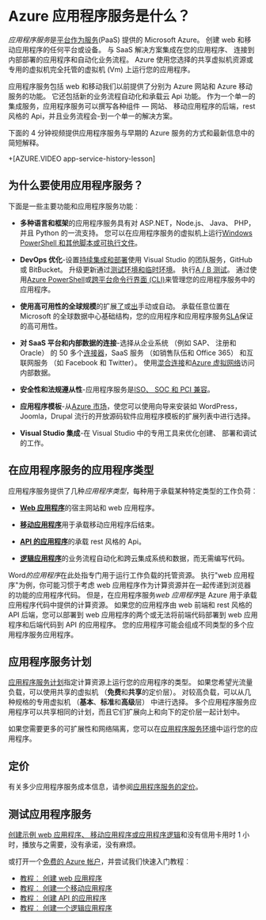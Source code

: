 <properties
    pageTitle="Azure 应用程序服务 web、 移动设备、 和 API 的应用程序 |Microsoft Azure"
    description="了解如何 Azure 应用程序服务可以帮助您开发、 部署和管理 web 和移动应用程序。"
    keywords="应用程序服务、 azure 应用程序服务、 应用程序服务成本、 缩放、 可扩展、 应用程序部署、 azure 应用程序部署、 paas、 平台作为服务、 网站、 web 站点、 web、 移动 azure"
    services="app-service"
    documentationCenter=""
    authors="omarkmsft"
    manager="erikre"
    editor="cephalin"/>

<tags
    ms.service="app-service"
    ms.workload="na"
    ms.tgt_pltfrm="na"
    ms.devlang="na"
    ms.topic="get-started-article"
    ms.date="10/26/2016"
    ms.author="omark"/>

# <a name="what-is-azure-app-service"></a>Azure 应用程序服务是什么？

*应用程序服务*是[平台作为服务](https://en.wikipedia.org/wiki/Platform_as_a_service)(PaaS) 提供的 Microsoft Azure。 创建 web 和移动应用程序的任何平台或设备。 与 SaaS 解决方案集成在您的应用程序、 连接到内部部署的应用程序和自动化业务流程。 Azure 使用您选择的共享虚拟机资源或专用的虚拟机完全托管的虚拟机 (Vm) 上运行您的应用程序。

应用程序服务包括 web 和移动我们以前提供了分别为 Azure 网站和 Azure 移动服务的功能。 它还包括新的业务流程自动化和承载云 Api 功能。 作为一个单一的集成服务，应用程序服务可以撰写各种组件 — 网站、 移动应用程序的后端，rest 风格的 Api，并且业务流程会-到一个单一的解决方案。

下面的 4 分钟视频提供应用程序服务与早期的 Azure 服务的方式和最新信息中的简短解释。

+[AZURE.VIDEO app-service-history-lesson]

## <a name="why-use-app-service"></a>为什么要使用应用程序服务？

下面是一些主要功能和应用程序服务功能︰

- **多种语言和框架**的应用程序服务具有对 ASP.NET，Node.js、 Java、 PHP，并且 Python 的一流支持。 您可以在应用程序服务的虚拟机上运行[Windows PowerShell 和其他脚本或可执行文件](../app-service-web/web-sites-create-web-jobs.md)。

- **DevOps 优化**-设置[持续集成和部署](../app-service-web/app-service-continuous-deployment.md)使用 Visual Studio 的团队服务，GitHub 或 BitBucket。 升级更新通过[测试环境和临时环境](../app-service-web/web-sites-staged-publishing.md)。 执行[A / B 测试](../app-service-web/app-service-web-test-in-production-get-start.md)。 通过使用[Azure PowerShell](../powershell-install-configure.md)或[跨平台命令行界面 (CLI)](../xplat-cli-install.md)来管理您的应用程序服务中的应用程序。

- **使用高可用性的全球规模**的扩展[了](../app-service-web/web-sites-scale.md)或[出](../monitoring-and-diagnostics/insights-how-to-scale.md)手动或自动。 承载任意位置在 Microsoft 的全球数据中心基础结构，您的应用程序和应用程序服务[SLA](https://azure.microsoft.com/support/legal/sla/app-service/)保证的高可用性。

- **对 SaaS 平台和内部数据的连接**-选择从企业系统 （例如 SAP、 注册和 Oracle） 的 50 多个[连接器](../connectors/apis-list.md)，SaaS 服务 （如销售队伍和 Office 365） 和互联网服务 （如 Facebook 和 Twitter）。 使用[混合连接](../biztalk-services/integration-hybrid-connection-overview.md)和[Azure 虚拟网络](../app-service-web/web-sites-integrate-with-vnet.md)访问内部数据。

- **安全性和法规遵从性**-应用程序服务是[ISO、 SOC 和 PCI 兼容](https://www.microsoft.com/TrustCenter/)。

- **应用程序模板**-从[Azure 市场](https://azure.microsoft.com/marketplace/)，使您可以使用向导来安装如 WordPress，Joomla，Drupal 流行的开放源码软件应用程序模板的扩展列表中进行选择。

- **Visual Studio 集成**-在 Visual Studio 中的专用工具来优化创建、 部署和调试的工作。

## <a name="app-types-in-app-service"></a>在应用程序服务的应用程序类型

应用程序服务提供了几种*应用程序类型*，每种用于承载某种特定类型的工作负荷︰

- [**Web 应用程序**](../app-service-web/app-service-web-overview.md)的宿主网站和 web 应用程序。

- [**移动应用程序**](../app-service-mobile/app-service-mobile-value-prop.md)用于承载移动应用程序后结束。

- [**API 的应用程序**](../app-service-api/app-service-api-apps-why-best-platform.md)的承载 rest 风格的 Api。

- [**逻辑应用程序**](../app-service-logic/app-service-logic-what-are-logic-apps.md)的业务流程自动化和跨云集成系统和数据，而无需编写代码。

Word*的应用程序*在此处指专门用于运行工作负载的托管资源。 执行"web 应用程序"为例，你可能习惯于考虑 web 应用程序作为计算资源并在一起传递到浏览器的功能的应用程序代码。 但是，在应用程序服务*web 应用程序*是 Azure 用于承载应用程序代码中提供的计算资源。 如果您的应用程序由 web 前端和 rest 风格的 API 后端，您可以部署到 web 应用程序的两个或无法将前端代码部署到 web 应用程序和后端代码到 API 的应用程序。 您的应用程序可能会组成不同类型的多个应用程序服务应用程序。

## <a name="app-service-plans"></a>应用程序服务计划

[应用程序服务计划](azure-web-sites-web-hosting-plans-in-depth-overview.md)指定计算资源上运行您的应用程序的类型。 如果您希望光流量负载，可以使用共享的虚拟机 （**免费**和**共享**的定价层）。 对较高负载，可以从几种规格的专用虚拟机 （**基本**、**标准**和**高级**层） 中进行选择。 多个应用程序服务应用程序可以共享相同的计划，而且它们扩展向上和向下的定价层一起计划中。

如果您需要更多的可扩展性和网络隔离，您可以在[应用程序服务环境](../app-service-web/app-service-app-service-environment-intro.md)中运行您的应用程序。

## <a name="pricing"></a>定价

有关多少应用程序服务成本信息，请参阅[应用程序服务的定价](https://azure.microsoft.com/pricing/details/app-service/)。

## <a name="test-drive-app-service"></a>测试应用程序服务

[创建示例 web 应用程序、 移动应用程序或应用程序逻辑](http://go.microsoft.com/fwlink/?LinkId=523751)和没有信用卡用时 1 小时，播放与之需要，没有承诺，没有麻烦。

或打开一个[免费的 Azure 帐户](https://azure.microsoft.com/pricing/free-trial/)，并尝试我们快速入门教程︰

* [教程︰ 创建 web 应用程序](../app-service-web/app-service-web-get-started.md)
* [教程︰ 创建一个移动应用程序](../app-service-mobile/app-service-mobile-android-get-started.md)
* [教程︰ 创建 API 的应用程序](../app-service-api/app-service-api-dotnet-get-started.md)
* [教程︰ 创建一个逻辑应用程序](../app-service-logic/app-service-logic-create-a-logic-app.md)
